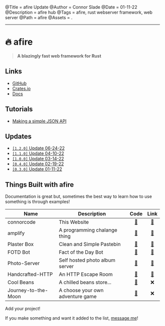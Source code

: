 @Title = afire Update
@Author = Connor Slade
@Date = 01-11-22
@Description = afire hub
@Tags = afire, rust webserver framework, web server
@Path = afire
@Assets = .

---

# 🔥 afire

> **A blazingly fast web framework for Rust**

## Links

- [GitHub](https://github.com/Basicprogrammer10/afire)
- [Crates.io](https://crates.io/crates/afire)
- [Docs](https://docs.rs/afire)

## Tutorials

- [Making a simple JSON API](/writing/afire/making-a-simple-api)

## Updates

- [`[1.2.0]` Update 06-24-22](/writing/afire/update-4)
- [`[1.1.0]` Update 04-10-22](/writing/afire/update-3)
- [`[1.0.0]` Update 03-14-22](/writing/afire/update-2)
- [`[0.4.0]` Update 02-19-22](/writing/afire/update-1)
- [`[0.3.0]` Update 01-11-22](/writing/afire/update-0)

## Things Built with afire

Documentation is great but, sometimes the best way to learn how to use something is through examples!

| Name                | Description                      |                              Code                              |                 Link                 |
| ------------------- | -------------------------------- | :------------------------------------------------------------: | :----------------------------------: |
| connorcode          | This Website                     |     [📀](https://github.com/Basicprogrammer10/connorcode/)     |    [🔗](https://connorcode.com/)     |
| amplify             | A programming chalange thing     |       [📀](https://github.com/Basicprogrammer10/amplify)       | [🔗](https://amplify.connorcode.com/)|
| Plaster Box         | Clean and Simple Pastebin        |     [📀](https://github.com/Basicprogrammer10/plaster-box)     | [🔗](https://paste.connorcode.com/)  |
| FOTD Bot            | Fact of the Day Bot              |      [📀](https://github.com/Basicprogrammer10/FOTD-Bot)       |  [🔗](https://fotd.connorcode.com/)  |
| Photo-Server        | Self hosted photo album server   |    [📀](https://github.com/Basicprogrammer10/Photo-Server)     | [🔗](https://photos.connorcode.com/) |
| Handcrafted-HTTP    | An HTTP Escape Room              |  [📀](https://github.com/Basicprogrammer10/Handcrafted-HTTP)   |  [🔗](https://tmp.connorcode.com/)   |
| Cool Beans          | A chilled beans store...         |     [📀](https://github.com/Basicprogrammer10/cool-beans)      |                  ❌                  |
| Journey-to-the-Moon | A choose your own adventure game | [📀](https://github.com/Basicprogrammer10/Journey-to-the-Moon) |                  ❌                  |

<div ad info>
Add your project!

If you make something and want it added to the list, [message me][contact]!

</div>

[contact]: https://connorcode.com/contact/
